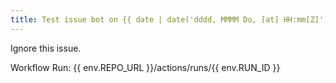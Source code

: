 ```yaml
---
title: Test issue bot on {{ date | date('dddd, MMMM Do, [at] HH:mm[Z]') }}
---
```

Ignore this issue.

Workflow Run: {{ env.REPO_URL }}/actions/runs/{{ env.RUN_ID }}
